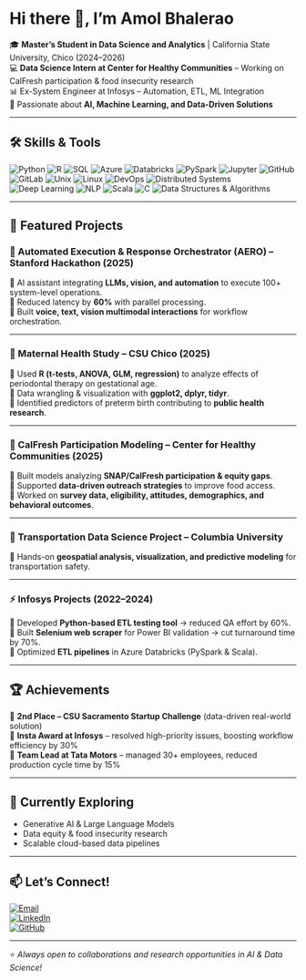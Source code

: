 # Hi there 👋, I’m Amol Bhalerao  

🎓 **Master’s Student in Data Science and Analytics** | California State University, Chico (2024–2026)  
💻 **Data Science Intern at Center for Healthy Communities** – Working on CalFresh participation & food insecurity research  
📊 Ex-System Engineer at Infosys – Automation, ETL, ML Integration  
🚀 Passionate about **AI, Machine Learning, and Data-Driven Solutions**  

---

## 🛠️ Skills & Tools  

![Python](https://img.shields.io/badge/-Python-3776AB?style=for-the-badge&logo=python&logoColor=white)  ![R](https://img.shields.io/badge/-R-276DC3?style=for-the-badge&logo=r&logoColor=white)  ![SQL](https://img.shields.io/badge/-SQL-336791?style=for-the-badge&logo=postgresql&logoColor=white)  ![Azure](https://img.shields.io/badge/-Azure-0089D6?style=for-the-badge&logo=microsoftazure&logoColor=white)  ![Databricks](https://img.shields.io/badge/-Databricks-FF3621?style=for-the-badge&logo=databricks&logoColor=white)  ![PySpark](https://img.shields.io/badge/-PySpark-E25A1C?style=for-the-badge)  ![Jupyter](https://img.shields.io/badge/-Jupyter-F37626?style=for-the-badge&logo=jupyter&logoColor=white)  ![GitHub](https://img.shields.io/badge/-GitHub-181717?style=for-the-badge&logo=github)  ![GitLab](https://img.shields.io/badge/-GitLab-FC6D26?style=for-the-badge&logo=gitlab&logoColor=white)  ![Unix](https://img.shields.io/badge/-Unix-333333?style=for-the-badge&logo=unix)  ![Linux](https://img.shields.io/badge/-Linux-FCC624?style=for-the-badge&logo=linux&logoColor=black)  ![DevOps](https://img.shields.io/badge/-DevOps-0A66C2?style=for-the-badge&logo=azuredevops&logoColor=white)  ![Distributed Systems](https://img.shields.io/badge/-Distributed_Systems-FF5733?style=for-the-badge)  ![Deep Learning](https://img.shields.io/badge/-Deep_Learning-FF6F00?style=for-the-badge&logo=tensorflow&logoColor=white) ![NLP](https://img.shields.io/badge/-NLP-8E44AD?style=for-the-badge)  ![Scala](https://img.shields.io/badge/-Scala-DC322F?style=for-the-badge&logo=scala&logoColor=white)  ![C](https://img.shields.io/badge/-C-00599C?style=for-the-badge&logo=c&logoColor=white)  ![Data Structures & Algorithms](https://img.shields.io/badge/-DSA-2E8B57?style=for-the-badge) 

---

## 📂 Featured Projects  

### 🚀 Automated Execution & Response Orchestrator (AERO) – Stanford Hackathon (2025)  
🔹 AI assistant integrating **LLMs, vision, and automation** to execute 100+ system-level operations.  
🔹 Reduced latency by **60%** with parallel processing.  
🔹 Built **voice, text, vision multimodal interactions** for workflow orchestration.  

---

### 🧪 Maternal Health Study – CSU Chico (2025)  
🔹 Used **R (t-tests, ANOVA, GLM, regression)** to analyze effects of periodontal therapy on gestational age.  
🔹 Data wrangling & visualization with **ggplot2, dplyr, tidyr**.  
🔹 Identified predictors of preterm birth contributing to **public health research**.  

---

### 🍎 CalFresh Participation Modeling – Center for Healthy Communities (2025)  
🔹 Built models analyzing **SNAP/CalFresh participation & equity gaps**.  
🔹 Supported **data-driven outreach strategies** to improve food access.  
🔹 Worked on **survey data, eligibility, attitudes, demographics, and behavioral outcomes**.  

---

### 🚗 Transportation Data Science Project – Columbia University  
🔹 Hands-on **geospatial analysis, visualization, and predictive modeling** for transportation safety.  

---

### ⚡ Infosys Projects (2022–2024)  
🔹 Developed **Python-based ETL testing tool** → reduced QA effort by 60%.  
🔹 Built **Selenium web scraper** for Power BI validation → cut turnaround time by 70%.  
🔹 Optimized **ETL pipelines** in Azure Databricks (PySpark & Scala).  

---

## 🏆 Achievements  

🥈 **2nd Place – CSU Sacramento Startup Challenge** (data-driven real-world solution)  
🏅 **Insta Award at Infosys** – resolved high-priority issues, boosting workflow efficiency by 30%  
🤝 **Team Lead at Tata Motors** – managed 30+ employees, reduced production cycle time by 15%  

---

## 🌱 Currently Exploring  

- Generative AI & Large Language Models  
- Data equity & food insecurity research  
- Scalable cloud-based data pipelines  

---

## 📫 Let’s Connect!  

[![Email](https://img.shields.io/badge/Email-asbhalerao%40csuchico.edu-red?style=flat&logo=gmail&logoColor=white)](mailto:asbhalerao@csuchico.edu)  
[![LinkedIn](https://img.shields.io/badge/LinkedIn-Profile-blue?style=flat&logo=linkedin)](https://www.linkedin.com/in/amol-s-bhalerao)  
[![GitHub](https://img.shields.io/badge/GitHub-AmolBhalerao-black?style=flat&logo=github)](https://github.com/AmolBhalerao8)  

---
⭐️ _Always open to collaborations and research opportunities in AI & Data Science!_

